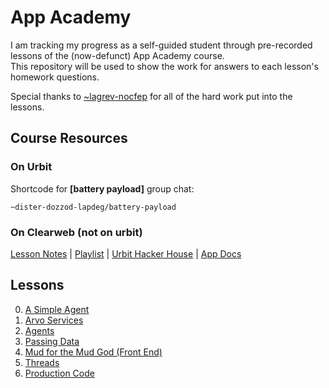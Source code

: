 # App Academy

I am tracking my progress as a self-guided student through pre-recorded lessons of the (now-defunct) App Academy course.  
This repository will be used to show the work for answers to each lesson's homework questions.

Special thanks to [~lagrev-nocfep](https://github.com/sigilante) for all of the hard work put into the lessons.

## Course Resources

### On Urbit

Shortcode for **[battery payload]** group chat:

```hoon
~dister-dozzod-lapdeg/battery-payload
```

### On Clearweb (not on urbit)

[Lesson Notes](https://github.com/hoon-school/app-school-2023.8) | [Playlist](https://www.youtube.com/watch?v=gontiEKkgDQ&list=PLR4NQL5fPgqoXPLS-xbfa_s3T_eOJAguy) | [Urbit Hacker House](https://app.gather.town/app/xAYeiPI2XDYhRM9t/urbit-hacker-house) | [App Docs](https://docs.urbit.org/userspace/apps)

## Lessons

0. [A Simple Agent](./aa0-simple-agent/README.md)
1. [Arvo Services](./aa1-arvo-services/README.md)
2. [Agents](./aa2-agents/READMe.md)
3. [Passing Data](./aa3-passing-data/README.md)
4. [Mud for the Mud God (Front End)](./aa4-front-end/README.md)
5. [Threads](./aa5-threads/README.md)
6. [Production Code](./aa6-production-code/README.md)
